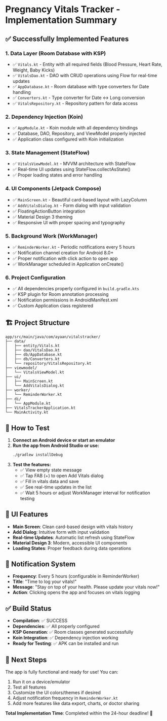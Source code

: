 # Pregnancy Vitals Tracker - Implementation Summary

## ✅ Successfully Implemented Features

### 1. **Data Layer (Room Database with KSP)**
- ✅ `Vitals.kt` - Entity with all required fields (Blood Pressure, Heart Rate, Weight, Baby Kicks)
- ✅ `VitalsDao.kt` - DAO with CRUD operations using Flow for real-time updates
- ✅ `AppDatabase.kt` - Room database with type converters for Date handling
- ✅ `Converters.kt` - Type converter for Date ↔ Long conversion
- ✅ `VitalsRepository.kt` - Repository pattern for data access

### 2. **Dependency Injection (Koin)**
- ✅ `AppModule.kt` - Koin module with all dependency bindings
- ✅ Database, DAO, Repository, and ViewModel properly injected
- ✅ Application class configured with Koin initialization

### 3. **State Management (StateFlow)**
- ✅ `VitalsViewModel.kt` - MVVM architecture with StateFlow
- ✅ Real-time UI updates using StateFlow.collectAsState()
- ✅ Proper loading states and error handling

### 4. **UI Components (Jetpack Compose)**
- ✅ `MainScreen.kt` - Beautiful card-based layout with LazyColumn
- ✅ `AddVitalsDialog.kt` - Form dialog with input validation
- ✅ FloatingActionButton integration
- ✅ Material Design 3 theming
- ✅ Responsive UI with proper spacing and typography

### 5. **Background Work (WorkManager)**
- ✅ `ReminderWorker.kt` - Periodic notifications every 5 hours
- ✅ Notification channel creation for Android 8.0+
- ✅ Proper notification with click action to open app
- ✅ WorkManager scheduled in Application onCreate()

### 6. **Project Configuration**
- ✅ All dependencies properly configured in `build.gradle.kts`
- ✅ KSP plugin for Room annotation processing
- ✅ Notification permissions in AndroidManifest.xml
- ✅ Custom Application class registered

## 🏗️ Project Structure

```
app/src/main/java/com/ayaan/vitalstracker/
├── data/
│   ├── entity/Vitals.kt
│   ├── dao/VitalsDao.kt
│   ├── db/AppDatabase.kt
│   ├── db/Converters.kt
│   └── repository/VitalsRepository.kt
├── viewmodel/
│   └── VitalsViewModel.kt
├── ui/
│   ├── MainScreen.kt
│   └── AddVitalsDialog.kt
├── worker/
│   └── ReminderWorker.kt
├── di/
│   └── AppModule.kt
├── VitalsTrackerApplication.kt
└── MainActivity.kt
```

## 🚀 How to Test

1. **Connect an Android device or start an emulator**
2. **Run the app from Android Studio or use:**
   ```bash
   ./gradlew installDebug
   ```
3. **Test the features:**
   - ✅ View empty state message
   - ✅ Tap FAB (+) to open Add Vitals dialog
   - ✅ Fill in vitals data and save
   - ✅ See real-time updates in the list
   - ✅ Wait 5 hours or adjust WorkManager interval for notification testing

## 📱 UI Features

- **Main Screen**: Clean card-based design with vitals history
- **Add Dialog**: Intuitive form with input validation
- **Real-time Updates**: Automatic list refresh using StateFlow
- **Material Design 3**: Modern, accessible UI components
- **Loading States**: Proper feedback during data operations

## 🔔 Notification System

- **Frequency**: Every 5 hours (configurable in ReminderWorker)
- **Title**: "Time to log your vitals!"
- **Message**: "Stay on top of your health. Please update your vitals now!"
- **Action**: Clicking opens the app and focuses on vitals logging

## ✅ Build Status

- **Compilation**: ✅ SUCCESS
- **Dependencies**: ✅ All properly configured
- **KSP Generation**: ✅ Room classes generated successfully
- **Koin Integration**: ✅ Dependency injection working
- **Ready for Testing**: ✅ APK can be installed and run

## 🎯 Next Steps

The app is fully functional and ready for use! You can:
1. Run it on a device/emulator
2. Test all features
3. Customize the UI colors/themes if desired
4. Adjust notification frequency in `ReminderWorker.kt`
5. Add more features like data export, charts, or doctor sharing

**Total Implementation Time**: Completed within the 24-hour deadline! 🎉
